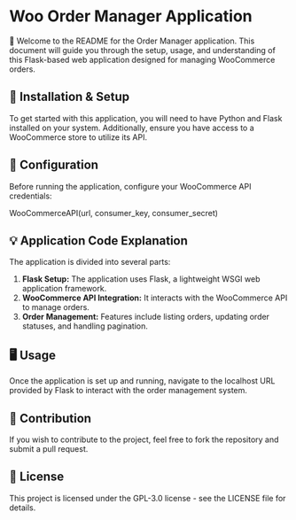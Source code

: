 
# Woo Order Manager Application

👋 Welcome to the README for the Order Manager application. This document will guide you through the setup, usage, and understanding of this Flask-based web application designed for managing WooCommerce orders.

## 🚀 Installation & Setup

To get started with this application, you will need to have Python and Flask installed on your system. Additionally, ensure you have access to a WooCommerce store to utilize its API.

## 🔧 Configuration

Before running the application, configure your WooCommerce API credentials:

<div class="code">WooCommerceAPI(url, consumer_key, consumer_secret)</div>

## 💡 Application Code Explanation

The application is divided into several parts:

1.  **Flask Setup:** The application uses Flask, a lightweight WSGI web application framework.
2.  **WooCommerce API Integration:** It interacts with the WooCommerce API to manage orders.
3.  **Order Management:** Features include listing orders, updating order statuses, and handling pagination.

## 🖥️ Usage

Once the application is set up and running, navigate to the localhost URL provided by Flask to interact with the order management system.

## 🤝 Contribution

If you wish to contribute to the project, feel free to fork the repository and submit a pull request.

## 📝 License

This project is licensed under the GPL-3.0 license - see the LICENSE file for details.


